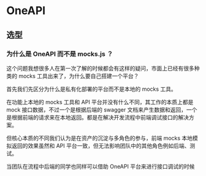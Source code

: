 # OneAPI





## 选型
### 为什么是 OneAPI 而不是 mocks.js ？

这个问题我想很多人在第一次了解的时候都会有这样的疑问，市面上已经有很多种类的 mocks 工具出来了，为什么要自己搭建一个平台？

首先我们先区分为什么是私有化部署的平台而不是本地的 mocks 工具。

在功能上本地的 mocks 工具和 API 平台并没有什么不同，其工作的本质上都是 mock 接口数据，不过一个是根据后端的 swagger 文档来产生数据和返回，一个是根据前端的请求来在本地返回。都是在解决开发流程中前端调试接口的解决方案。

但核心本质的不同我们认为是在资产的沉淀与多角色的参与，前端 mocks 本地模拟返回的效果虽然和 API 平台一致，但无法影响团队中的其他角色例如后端、测试。

当团队在流程中后端的同学也同样可以借助 OneAPI 平台来进行接口调试的时候
